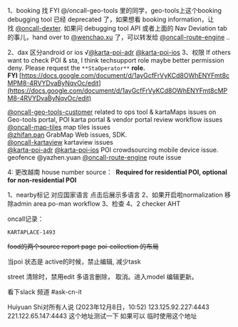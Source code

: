 1、booking 找 FYI @/oncall-geo-tools 里的同学，geo-tools上这个booking debugging tool 已经 deprecated 了，如果想看 booking information，让找 [@oncall-dexter](https://grab.enterprise.slack.com/admin/user_groups). 如果问 debugging tool API 或者上面的 Nav Deviation tab 的事儿，hand over to [@wenchao.xu](https://grab.slack.com/team/U03KANVDXMZ) 了，可以转发给 [@oncall-route-engine](https://grab.enterprise.slack.com/admin/user_groups) ..

2、dax 区分android or ios √[@karta-poi-adr](https://grab.slack.com/admin/user_groups) [@karta-poi-ios](https://grab.slack.com/admin/user_groups)
3、权限 If others want to check POI & sta, I think techsupport role maybe better
permission deny. Please request the `**StaOperator**` **role. FYI** [https://docs.google.com/document/d/1ayGcfFrVyKCd8OWhENYFmt8cMPM8-4RVYDvaByNqvOc/edit](https://docs.google.com/document/d/1ayGcfFrVyKCd8OWhENYFmt8cMPM8-4RVYDvaByNqvOc/edit)


[@oncall-geo-tools-customer](https://grab.enterprise.slack.com/admin/user_groups) related to ops tool & kartaMaps issues on Geo-tools portal, POI karta portal & vendor portal review workflow issues  
[@oncall-map-tiles](https://grab.enterprise.slack.com/admin/user_groups) map tiles issues  
[@zhifan.pan](https://grab.slack.com/team/WRVC4RJ7M) GrabMap Web issues, SDK.  
[@oncall-kartaview](https://grab.enterprise.slack.com/admin/user_groups) kartaview issues  
[@karta-poi-adr](https://grab.enterprise.slack.com/admin/user_groups) [@karta-poi-ios](https://grab.enterprise.slack.com/admin/user_groups) POI crowdsourcing mobile device issue.   geofence @yazhen.yuan
[@oncall-route-engine](https://grab.enterprise.slack.com/admin/user_groups) route issue



4: 更改越南 house number source：  **Required for residential POI, optional for non-residential POI** 

1、nearby标记 对应国家语言
	点击后展示多语言
2、如果开启啦normalization 移除admin area
	po-man
	workflow
3、检查
4、2 checker AHT


oncall记录：
	
	KARTAPLACE-1493


~~food的两个source report page~~
~~poi-collection 的布局~~



当poi 状态是 active的时候，禁止编辑,
	减少task

street 清除时，禁用edit
	多语言删除， 取消。进入model 编辑更新。


看下slack 频道 #ask-cn-it
 
Huiyuan Shi对所有人说 (2023年12月8日，10:52)
123.125.92.227:4443
221.122.65.147:4443 
这个地址测试一下 如果可以 临时使用这个地址